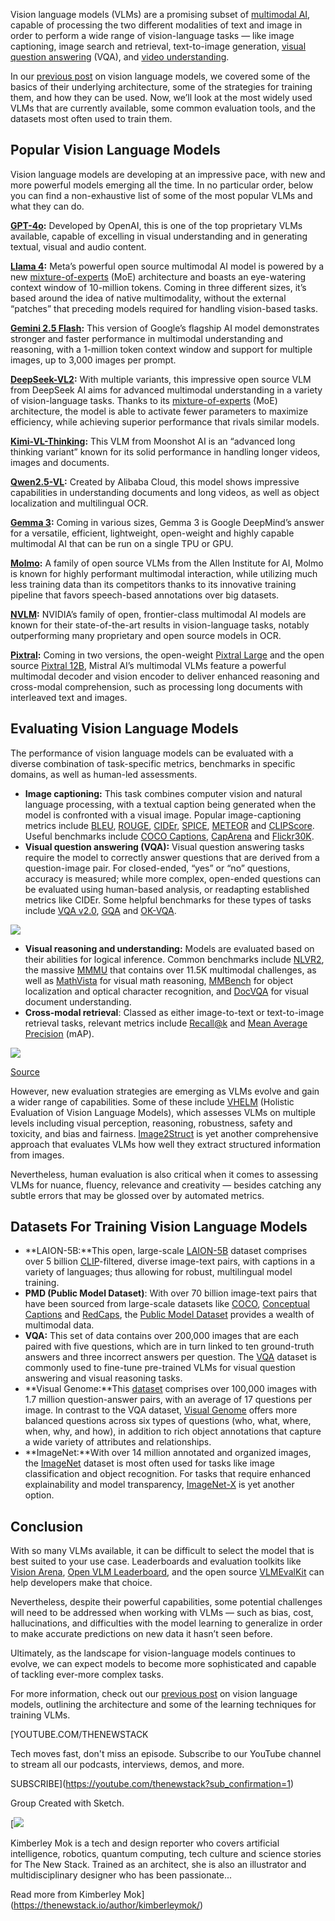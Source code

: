 Vision language models (VLMs) are a promising subset of [multimodal AI](https://thenewstack.io/top-7-tools-for-building-multimodal-ai-applications/), capable of processing the two different modalities of text and image in order to perform a wide range of vision-language tasks — like image captioning, image search and retrieval, text-to-image generation, [visual question answering](https://huggingface.co/tasks/visual-question-answering) (VQA), and [video understanding](https://blog.fastforwardlabs.com/2021/12/14/an-introduction-to-video-understanding-capabilities-and-applications.html).

In our [previous post](https://thenewstack.io/a-developers-guide-to-vision-language-models/) on vision language models, we covered some of the basics of their underlying architecture, some of the strategies for training them, and how they can be used. Now, we’ll look at the most widely used VLMs that are currently available, some common evaluation tools, and the datasets most often used to train them.

## Popular Vision Language Models

Vision language models are developing at an impressive pace, with new and more powerful models emerging all the time. In no particular order, below you can find a non-exhaustive list of some of the most popular VLMs and what they can do.

**[GPT-4o](https://openai.com/index/hello-gpt-4o/):** Developed by OpenAI, this is one of the top proprietary VLMs available, capable of excelling in visual understanding and in generating textual, visual and audio content.

**[Llama 4](https://www.llama.com/):** Meta’s powerful open source multimodal AI model is powered by a new [mixture-of-experts](https://www.ibm.com/think/topics/mixture-of-experts) (MoE) architecture and boasts an eye-watering context window of 10-million tokens. Coming in three different sizes, it’s based around the idea of native multimodality, without the external “patches” that preceding models required for handling vision-based tasks.

**[Gemini 2.5 Flash](https://deepmind.google/models/gemini/flash/):** This version of Google’s flagship AI model demonstrates stronger and faster performance in multimodal understanding and reasoning, with a 1-million token context window and support for multiple images, up to 3,000 images per prompt.

**[DeepSeek-VL2](https://github.com/deepseek-ai/DeepSeek-VL2):** With multiple variants, this impressive open source VLM from DeepSeek AI aims for advanced multimodal understanding in a variety of vision-language tasks. Thanks to its [mixture-of-experts](https://thenewstack.io/deep-dive-into-deepseek-r1-how-it-works-and-what-it-can-do/) (MoE) architecture, the model is able to activate fewer parameters to maximize efficiency, while achieving superior performance that rivals similar models.

**[Kimi-VL-Thinking](https://github.com/MoonshotAI/Kimi-VL):** This VLM from Moonshot AI is an “advanced long thinking variant” known for its solid performance in handling longer videos, images and documents.

**[Qwen2.5-VL](https://github.com/QwenLM/Qwen2.5-VL):** Created by Alibaba Cloud, this model shows impressive capabilities in understanding documents and long videos, as well as object localization and multilingual OCR.

**[Gemma 3](http://developers.googleblog.com/en/introducing-gemma3/):** Coming in various sizes, Gemma 3 is Google DeepMind’s answer for a versatile, efficient, lightweight, open-weight and highly capable multimodal AI that can be run on a single TPU or GPU.

**[Molmo](https://molmo.org/):** A family of open source VLMs from the Allen Institute for AI, Molmo is known for highly performant multimodal interaction, while utilizing much less training data than its competitors thanks to its innovative training pipeline that favors speech-based annotations over big datasets.

**[NVLM](https://research.nvidia.com/labs/adlr/NVLM-1/):** NVIDIA’s family of open, frontier-class multimodal AI models are known for their state-of-the-art results in vision-language tasks, notably outperforming many proprietary and open source models in OCR.

**[Pixtral](https://mistral.ai/news/pixtral-large):** Coming in two versions, the open-weight [Pixtral Large](https://mistral.ai/news/pixtral-large) and the open source [Pixtral 12B](https://mistral.ai/news/pixtral-12b), Mistral AI’s multimodal VLMs feature a powerful multimodal decoder and vision encoder to deliver enhanced reasoning and cross-modal comprehension, such as processing long documents with interleaved text and images.

## Evaluating Vision Language Models

The performance of vision language models can be evaluated with a diverse combination of task-specific metrics, benchmarks in specific domains, as well as human-led assessments.

* **Image captioning:** This task combines computer vision and natural language processing, with a textual caption being generated when the model is confronted with a visual image. Popular image-captioning metrics include [BLEU](https://aclanthology.org/P02-1040.pdf), [ROUGE](https://aclanthology.org/W04-1013.pdf), [CIDEr](https://www.cv-foundation.org/openaccess/content_cvpr_2015/papers/Vedantam_CIDEr_Consensus-Based_Image_2015_CVPR_paper.pdf), [SPICE](https://github.com/peteanderson80/SPICE), [METEOR](https://aclanthology.org/W05-0909.pdf) and [CLIPScore](https://aclanthology.org/2021.emnlp-main.595v2.pdf). Useful benchmarks include [COCO Captions](https://github.com/tylin/coco-caption), [CapArena](https://caparena.github.io/) and [Flickr30K](https://www.kaggle.com/datasets/eeshawn/flickr30k).
* **Visual question answering (VQA):** Visual question answering tasks require the model to correctly answer questions that are derived from a question-image pair. For closed-ended, “yes” or “no” questions, accuracy is measured; while more complex, open-ended questions can be evaluated using human-based analysis, or readapting established metrics like CIDEr. Some helpful benchmarks for these types of tasks include [VQA v2.0](https://visualqa.org/), [GQA](https://cs.stanford.edu/people/dorarad/gqa/about.html) and [OK-VQA](https://okvqa.allenai.org/).

[![](https://cdn.thenewstack.io/media/2025/06/93d2915d-vqa.png)](https://cdn.thenewstack.io/media/2025/06/93d2915d-vqa.png)

* **Visual reasoning and understanding:** Models are evaluated based on their abilities for logical inference. Common benchmarks include [NLVR2](https://github.com/lil-lab/nlvr), the massive [MMMU](https://mmmu-benchmark.github.io/) that contains over 11.5K multimodal challenges, as well as [MathVista](https://mathvista.github.io/) for visual math reasoning, [MMBench](https://github.com/open-compass/mmbench/) for object localization and optical character recognition, and [DocVQA](https://www.docvqa.org/datasets) for visual document understanding.
* **Cross-modal retrieval**: Classed as either image-to-text or text-to-image retrieval tasks, relevant metrics include [Recall@k](https://milvus.io/ai-quick-reference/what-are-the-key-metrics-used-to-evaluate-visionlanguage-models) and [Mean Average Precision](https://www.geeksforgeeks.org/computer-vision/mean-average-precision-map-in-computer-vision/) (mAP).

[![](https://cdn.thenewstack.io/media/2025/06/442ef83e-vlm-tasks.png)](https://cdn.thenewstack.io/media/2025/06/442ef83e-vlm-tasks.png)

[Source](https://arxiv.org/pdf/2210.09263)

However, new evaluation strategies are emerging as VLMs evolve and gain a wider range of capabilities. Some of these include [VHELM](https://openreview.net/pdf?id=TuMnKFKPho) (Holistic Evaluation of Vision Language Models), which assesses VLMs on multiple levels including visual perception, reasoning, robustness, safety and toxicity, and bias and fairness. [Image2Struct](https://proceedings.neurips.cc/paper_files/paper/2024/file/d0718553fd6b227a353c6432cf893285-Paper-Datasets_and_Benchmarks_Track.pdf) is yet another comprehensive approach that evaluates VLMs how well they extract structured information from images.

Nevertheless, human evaluation is also critical when it comes to assessing VLMs for nuance, fluency, relevance and creativity — besides catching any subtle errors that may be glossed over by automated metrics.

## Datasets For Training Vision Language Models

* **LAION-5B:**This open, large-scale [LAION-5B](https://laion.ai/blog/laion-5b/) dataset comprises over 5 billion [CLIP](https://openai.com/index/clip/)-filtered, diverse image-text pairs, with captions in a variety of languages; thus allowing for robust, multilingual model training.
* **PMD (Public Model Dataset)**: With over 70 billion image-text pairs that have been sourced from large-scale datasets like [COCO](https://cocodataset.org/#home), [Conceptual Captions](https://ai.google.com/research/ConceptualCaptions/) and [RedCaps](https://paperswithcode.com/dataset/tvrecap), the [Public Model Dataset](https://huggingface.co/datasets/facebook/pmd) provides a wealth of multimodal data.
* **VQA:** This set of data contains over 200,000 images that are each paired with five questions, which are in turn linked to ten ground-truth answers and three incorrect answers per question. The [VQA](https://visualqa.org/) dataset is commonly used to fine-tune pre-trained VLMs for visual question answering and visual reasoning tasks.
* **Visual Genome:**This [dataset](https://homes.cs.washington.edu/~ranjay/visualgenome/api.html) comprises over 100,000 images with 1.7 million question-answer pairs, with an average of 17 questions per image. In contrast to the VQA dataset, [Visual Genome](https://homes.cs.washington.edu/~ranjay/visualgenome/index.html) offers more balanced questions across six types of questions (who, what, where, when, why, and how), in addition to rich object annotations that capture a wide variety of attributes and relationships.
* **ImageNet:**With over 14 million annotated and organized images, the [ImageNet](https://www.image-net.org/) dataset is most often used for tasks like image classification and object recognition. For tasks that require enhanced explainability and model transparency, [ImageNet-X](https://facebookresearch.github.io/imagenetx/site/home) is yet another option.

## Conclusion

With so many VLMs available, it can be difficult to select the model that is best suited to your use case. Leaderboards and evaluation toolkits like [Vision Arena](https://huggingface.co/spaces/WildVision/vision-arena), [Open VLM Leaderboard](https://huggingface.co/spaces/opencompass/open_vlm_leaderboard), and the open source [VLMEvalKit](https://github.com/open-compass/VLMEvalKit) can help developers make that choice.

Nevertheless, despite their powerful capabilities, some potential challenges will need to be addressed when working with VLMs — such as bias, cost, hallucinations, and difficulties with the model learning to generalize in order to make accurate predictions on new data it hasn’t seen before.

Ultimately, as the landscape for vision-language models continues to evolve, we can expect models to become more sophisticated and capable of tackling ever-more complex tasks.

For more information, check out our [previous post](https://thenewstack.io/a-developers-guide-to-vision-language-models/) on vision language models, outlining the architecture and some of the learning techniques for training VLMs.

[YOUTUBE.COM/THENEWSTACK

Tech moves fast, don't miss an episode. Subscribe to our YouTube
channel to stream all our podcasts, interviews, demos, and more.

SUBSCRIBE](https://youtube.com/thenewstack?sub_confirmation=1)

Group
Created with Sketch.

[![](https://cdn.thenewstack.io/media/2024/09/69f0904d-tgcfilao_400x400.jpg)

Kimberley Mok is a tech and design reporter who covers artificial intelligence, robotics, quantum computing, tech culture and science stories for The New Stack. Trained as an architect, she is also an illustrator and multidisciplinary designer who has been passionate...

Read more from Kimberley Mok](https://thenewstack.io/author/kimberleymok/)